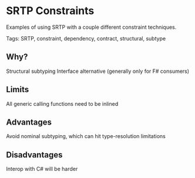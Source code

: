 # SRTP Constraints
Examples of using SRTP with a couple different constraint techniques.

Tags: SRTP, constraint, dependency, contract, structural, subtype

## Why?
Structural subtyping
Interface alternative (generally only for F# consumers)

## Limits
All generic calling functions need to be inlined

## Advantages
Avoid nominal subtyping, which can hit type-resolution limitations

## Disadvantages
Interop with C# will be harder
